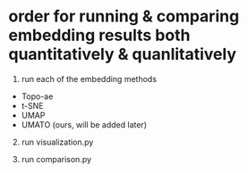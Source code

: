 # order for running & comparing embedding results both quantitatively & quanlitatively

1. run each of the embedding methods
  - Topo-ae
  - t-SNE
  - UMAP
  - UMATO (ours, will be added later)

2. run visualization.py

3. run comparison.py